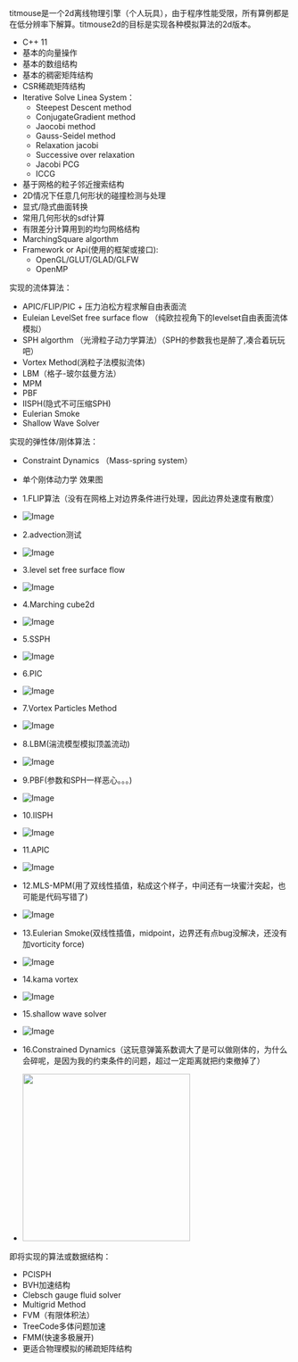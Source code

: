 titmouse是一个2d离线物理引擎（个人玩具），由于程序性能受限，所有算例都是在低分辨率下解算。titmouse2d的目标是实现各种模拟算法的2d版本。

- C++ 11
- 基本的向量操作
- 基本的数组结构
- 基本的稠密矩阵结构
- CSR稀疏矩阵结构
- Iterative Solve Linea System：
  - Steepest Descent method
  - ConjugateGradient method
  - Jaocobi method
  - Gauss-Seidel method
  - Relaxation jacobi
  - Successive over relaxation
  - Jacobi PCG
  - ICCG
- 基于网格的粒子邻近搜索结构
- 2D情况下任意几何形状的碰撞检测与处理
- 显式/隐式曲面转换
- 常用几何形状的sdf计算
- 有限差分计算用到的均匀网格结构
- MarchingSquare algorthm 
- Framework or Api(使用的框架或接口): 
  - OpenGL/GLUT/GLAD/GLFW
  - OpenMP
 
实现的流体算法：
- APIC/FLIP/PIC + 压力泊松方程求解自由表面流
- Euleian LevelSet free surface flow （纯欧拉视角下的levelset自由表面流体模拟）
- SPH algorthm （光滑粒子动力学算法）（SPH的参数我也是醉了,凑合着玩玩吧）
- Vortex Method(涡粒子法模拟流体)
- LBM（格子-玻尔兹曼方法）
- MPM
- PBF
- IISPH(隐式不可压缩SPH)
- Eulerian Smoke 
- Shallow Wave Solver

实现的弹性体/刚体算法：
- Constraint Dynamics （Mass-spring system）
- 单个刚体动力学
效果图
- 1.FLIP算法（没有在网格上对边界条件进行处理，因此边界处速度有散度）
- ![Image](https://github.com/casenoone/titmouse2d/blob/master/titmouse2d/src/gif/titmouse2d_firstdemo.gif)

- 2.advection测试

- ![Image](https://github.com/casenoone/titmouse2d/blob/master/titmouse2d/src/gif/titmouse_advection_without_.gif)

- 3.level set free surface flow
- ![Image](https://github.com/casenoone/titmouse2d/blob/master/titmouse2d/src/gif/levelset2.gif)

- 4.Marching cube2d
- ![Image]( https://github.com/casenoone/titmouse2d/blob/master/titmouse2d/src/gif/marching%20cube2d.gif)

- 5.SSPH
- ![Image](  https://github.com/casenoone/titmouse2d/blob/master/titmouse2d/src/gif/ssph2d.gif)

- 6.PIC
- ![Image](  https://github.com/casenoone/titmouse2d/blob/master/titmouse2d/src/gif/pic.gif)

- 7.Vortex Particles Method
- ![Image](https://github.com/casenoone/titmouse2d/blob/master/titmouse2d/src/gif/vortexparticles_titmouse.gif)

- 8.LBM(湍流模型模拟顶盖流动)
- ![Image](https://github.com/casenoone/titmouse2d/blob/master/titmouse2d/src/gif/LBM_turbulence_with_circle.gif)



- 9.PBF(参数和SPH一样恶心。。。)
- ![Image](https://github.com/casenoone/titmouse2d/blob/master/titmouse2d/src/gif/pbf2.gif)

- 10.IISPH
- ![Image](https://github.com/casenoone/titmouse2d/blob/master/titmouse2d/src/gif/iisph2.gif)

- 11.APIC
- ![Image](https://github.com/casenoone/titmouse2d/blob/master/titmouse2d/src/gif/apic.gif)

- 12.MLS-MPM(用了双线性插值，粘成这个样子，中间还有一块蜜汁突起，也可能是代码写错了)
- ![Image](https://github.com/casenoone/titmouse2d/blob/master/titmouse2d/src/gif/mls_mpm_linear.gif)

- 13.Eulerian Smoke(双线性插值，midpoint，边界还有点bug没解决，还没有加vorticity force)
- ![Image](https://github.com/casenoone/titmouse2d/blob/master/titmouse2d/src/gif/eulerian_smoke.gif)
- 14.kama vortex
- ![Image](https://github.com/casenoone/titmouse2d/blob/master/titmouse2d/src/gif/kamavortex.gif)
- 15.shallow wave solver
- ![Image](https://github.com/casenoone/titmouse2d/blob/master/titmouse2d/src/gif/swe_small.gif)
- 16.Constrained Dynamics（这玩意弹簧系数调大了是可以做刚体的，为什么会碎呢，是因为我的约束条件的问题，超过一定距离就把约束撤掉了）
- <img src="https://github.com/casenoone/titmouse2d/blob/master/titmouse2d/src/gif/constrained_dynamics.gif" width="300">

即将实现的算法或数据结构：
- PCISPH
- BVH加速结构
- Clebsch gauge fluid solver
- Multigrid Method
- FVM（有限体积法）
- TreeCode多体问题加速
- FMM(快速多极展开)
- 更适合物理模拟的稀疏矩阵结构



 
